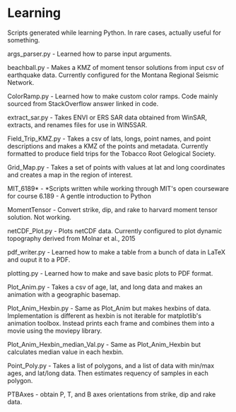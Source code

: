 # Learning
Scripts generated while learning Python. In rare cases, actually useful for something.

args_parser.py - Learned how to parse input arguments.

beachball.py - Makes a KMZ of moment tensor solutions from input csv of earthquake data. Currently configured for the Montana Regional Seismic Network.

ColorRamp.py - Learned how to make custom color ramps. Code mainly sourced from StackOverflow answer linked in code.

extract_sar.py - Takes ENVI or ERS SAR data obtained from WinSAR, extracts, and renames files for use in WIN5SAR.

Field_Trip_KMZ.py - Takes a csv of lats, longs, point names, and point descriptions and makes a KMZ of the points and metadata. Currently formatted to produce field trips for the Tobacco Root Gelogical Society.

Grid_Map.py - Takes a set of points with values at lat and long coordinates and creates a map in the region of interest.

MIT_6189* - *Scripts written while working through MIT's open courseware for course 6.189 - A gentle introduction to Python

MomentTensor - Convert strike, dip, and rake to harvard moment tensor solution. Not working.

netCDF_Plot.py - Plots netCDF data. Currently configured to plot dynamic topography derived from Molnar et al., 2015

pdf_writer.py - Learned how to make a table from a bunch of data in LaTeX and ouput it to a PDF.

plotting.py - Learned how to make and save basic plots to PDF format.

Plot_Anim.py - Takes a csv of age, lat, and long data and makes an animation with a geographic basemap.

Plot_Anim_Hexbin.py - Same as Plot_Anim but makes hexbins of data. Implementation is different as hexbin is not iterable for matplotlib's animation toolbox. Instead prints each frame and combines them into a movie using the moviepy library.

Plot_Anim_Hexbin_median_Val.py - Same as Plot_Anim_Hexbin but calculates median value in each hexbin.

Point_Poly.py - Takes a list of polygons, and a list of data with min/max ages, and lat/long data. Then estimates requency of samples in each polygon.

PTBAxes - obtain P, T, and B axes orientations from strike, dip and rake data.

